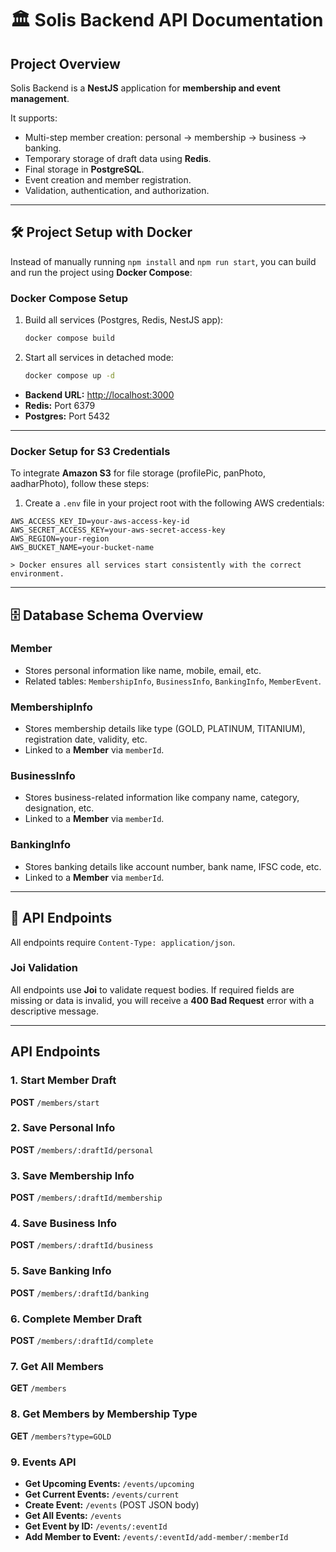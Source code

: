 # 🏛 Solis Backend API Documentation

## Project Overview

Solis Backend is a **NestJS** application for **membership and event management**.

It supports:
- Multi-step member creation: personal → membership → business → banking.
- Temporary storage of draft data using **Redis**.
- Final storage in **PostgreSQL**.
- Event creation and member registration.
- Validation, authentication, and authorization.

---

## 🛠 Project Setup with Docker

Instead of manually running `npm install` and `npm run start`, you can build and run the project using **Docker Compose**:

### Docker Compose Setup

1. Build all services (Postgres, Redis, NestJS app):

    ```bash
    docker compose build
    ```

2. Start all services in detached mode:

    ```bash
    docker compose up -d
    ```

- **Backend URL:** [http://localhost:3000](http://localhost:3000/)
- **Redis:** Port 6379
- **Postgres:** Port 5432

---

### Docker Setup for S3 Credentials

To integrate **Amazon S3** for file storage (profilePic, panPhoto, aadharPhoto), follow these steps:

1. Create a `.env` file in your project root with the following AWS credentials:

```env
AWS_ACCESS_KEY_ID=your-aws-access-key-id
AWS_SECRET_ACCESS_KEY=your-aws-secret-access-key
AWS_REGION=your-region
AWS_BUCKET_NAME=your-bucket-name

> Docker ensures all services start consistently with the correct environment.
```

---

## 🗄 Database Schema Overview

### Member
- Stores personal information like name, mobile, email, etc.
- Related tables: `MembershipInfo`, `BusinessInfo`, `BankingInfo`, `MemberEvent`.

### MembershipInfo
- Stores membership details like type (GOLD, PLATINUM, TITANIUM), registration date, validity, etc.
- Linked to a **Member** via `memberId`.

### BusinessInfo
- Stores business-related information like company name, category, designation, etc.
- Linked to a **Member** via `memberId`.

### BankingInfo
- Stores banking details like account number, bank name, IFSC code, etc.
- Linked to a **Member** via `memberId`.

---

## 🔑 API Endpoints

All endpoints require `Content-Type: application/json`.

### **Joi Validation**

All endpoints use **Joi** to validate request bodies. If required fields are missing or data is invalid, you will receive a **400 Bad Request** error with a descriptive message.

---



## API Endpoints

### 1. **Start Member Draft**
**POST** `/members/start`

### 2. **Save Personal Info**
**POST** `/members/:draftId/personal`

### 3. **Save Membership Info**
**POST** `/members/:draftId/membership`

### 4. **Save Business Info**
**POST** `/members/:draftId/business`

### 5. **Save Banking Info**
**POST** `/members/:draftId/banking`

### 6. **Complete Member Draft**
**POST** `/members/:draftId/complete`

### 7. **Get All Members**
**GET** `/members`

### 8. **Get Members by Membership Type**
**GET** `/members?type=GOLD`

### 9. **Events API**
- **Get Upcoming Events:** `/events/upcoming`
- **Get Current Events:** `/events/current`
- **Create Event:** `/events` (POST JSON body)
- **Get All Events:** `/events`
- **Get Event by ID:** `/events/:eventId`
- **Add Member to Event:** `/events/:eventId/add-member/:memberId`



